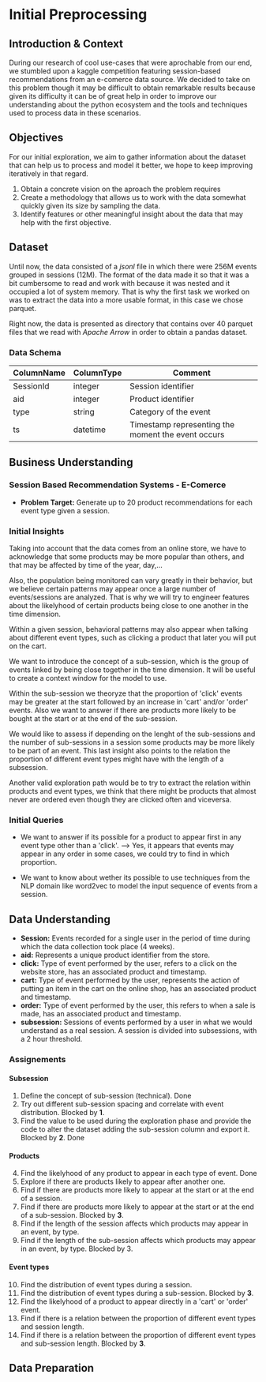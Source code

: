 # Initial Preprocessing

## Introduction & Context
During our research of cool use-cases that were aprochable from our end, we stumbled upon a kaggle competition featuring session-based recommendations from an e-comerce data source. We decided to take on this problem though it may be difficult to obtain remarkable results because given its difficulty it can be of great help in order to improve our understanding about the python ecosystem and the tools and techniques used to process data in these scenarios.

## Objectives
For our initial exploration, we aim to gather information about the dataset that can help us to process and model it better, we hope to keep improving iteratively in that regard.
1. Obtain a concrete vision on the aproach the problem requires
2. Create a methodology that allows us to work with the data somewhat quickly given its size by sampling the data.
3. Identify features or other meaningful insight about the data that may help with the first objective.

## Dataset 
Until now, the data consisted of a *jsonl* file in which there were 256M events grouped in sessions (12M). The format of the data made it so that it was a bit cumbersome to read and work with because it was nested and it occupied a lot of system memory. That is why the first task we worked on was to extract the data into a more usable format, in this case we chose parquet.

Right now, the data is presented as directory that contains over 40 parquet files that we read with *Apache Arrow* in order to obtain a pandas dataset.

### Data Schema
| ColumnName | ColumnType | Comment |
|------------|------------|---------|
| SessionId  | integer    | Session identifier |
| aid        | integer    | Product identifier |
| type       | string     | Category of the event |
| ts         | datetime   | Timestamp representing the moment the event occurs|

## Business Understanding
### Session Based Recommendation Systems - E-Comerce
- **Problem Target:** Generate up to 20 product recommendations for each event type given a session.

### Initial Insights
Taking into account that the data comes from an online store, we have to acknowledge that some products may be more popular than others, and that may be affected by time of the year, day,...

Also, the population being monitored can vary greatly in their behavior, but we believe certain patterns may appear once a large number of events/sessions are analyzed. That is why we will try to engineer features about the likelyhood of certain products being close to one another in the time dimension.

Within a given session, behavioral patterns may also appear when talking about different event types, such as clicking a product that later you will put on the cart.

We want to introduce the concept of a sub-session, which is the group of events linked by being close together in the time dimension. It will be useful to create a context window for the model to use.

Within the sub-session we theoryze that the proportion of 'click' events may be greater at the start followed by an increase in 'cart' and/or 'order' events. Also we want to answer if there are products more likely to be bought at the start or at the end of the sub-session.

We would like to assess if depending on the lenght of the sub-sessions and the number of sub-sessions in a session some products may be more likely to be part of an event. This last insight also points to the relation the proportion of different event types might have with the length of a subsession.

Another valid exploration path would be to try to extract the relation within products and event types, we think that there might be products that almost never are ordered even though they are clicked often and viceversa.

### Initial Queries

- We want to answer if its possible for a product to appear first in any event type other than a 'click'. --> Yes, it appears that events may appear in any order in some cases, we could try to find in which proportion.

- We want to know about wether its possible to use techniques from the NLP domain like word2vec to model the input sequence of events from a session.

## Data Understanding
- **Session:** Events recorded for a single user in the period of time during which the data collection took place (4 weeks).
- **aid:** Represents a unique product identifier from the store. 
- **click:** Type of event performed by the user, refers to a click on the website store, has an associated product and timestamp.
- **cart:** Type of event performed by the user, represents the action of putting an item in the cart on the online shop, has an associated product and timestamp.
- **order:** Type of event performed by the user, this refers to when a sale is made, has an associated product and timestamp.
- **subsession:** Sessions of events performed by a user in what we would understand as a real session. A session is divided into subsessions, with a 2 hour threshold.

### Assignements

#### Subsession
1. Define the concept of sub-session (technical). Done
2. Try out different sub-session spacing and correlate with event distribution. Blocked by **1**.
3. Find the value to be used during the exploration phase and provide the code to alter the dataset adding the sub-session column and export it. Blocked by **2**. Done
  
#### Products
4. Find the likelyhood of any product to appear in each type of event. Done
5. Explore if there are products likely to appear after another one.
6. Find if there are products more likely to appear at the start or at the end of a session.
7. Find if there are products more likely to appear at the start or at the end of a sub-session. Blocked by **3**.
8. Find if the length of the session affects which products may appear in an event, by type. 
9. Find if the length of the sub-session affects which products may appear in an event, by type. Blocked by 3.

#### Event types
10. Find the distribution of event types during a session.
11. Find the distribution of event types during a sub-session. Blocked by **3**.
12. Find the likelyhood of a product to appear directly in a 'cart' or 'order' event.
13. Find if there is a relation between the proportion of different event types and session length.
14. Find if there is a relation between the proportion of different event types and sub-session length. Blocked by **3**.
    

## Data Preparation

